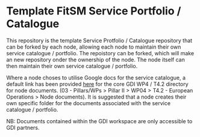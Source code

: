 # Template FitSM Service Portfolio / Catalogue

This repository is the template Service Protfolio / Catalogue repository that can be forked by each node, allowing each node to maintain their own service catalogue / portfolio. The repoistory can be forked, which will make an new repository onder the ownership of the node. The node itself can then maintain their own service catalogue / portfolio. 

Where a node choses to utilise Google docs for the service catalogue, a default link has been provided [here](https://drive.google.com/drive/u/0/folders/1hUip36pfwKTUEbszoeuw13wtB1dwH5fW) for the core GDI WP4 / T4.2 directory for node documents. (03 - Pillars/WPs >  Pillar II > WP04 > T4.2 - European Operations > Node documents). It is suggested that a node creates their own specific folder for the documents associated with the service catalogue / portfolio.

NB: Documents contained within the GDI workspace are only accessible to GDI partners.

